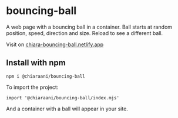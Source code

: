 # bouncing-ball
A web page with a bouncing ball in a container. Ball starts at random position, speed, direction and size. Reload to see a different ball.

Visit on [chiara-bouncing-ball.netlify.app](https://chiara-bouncing-ball.netlify.app/)

## Install with npm
```
npm i @chiaraani/bouncing-ball
```

To import the project:
```JS
import '@chiaraani/bouncing-ball/index.mjs'
```
And a container with a ball will appear in your site.
